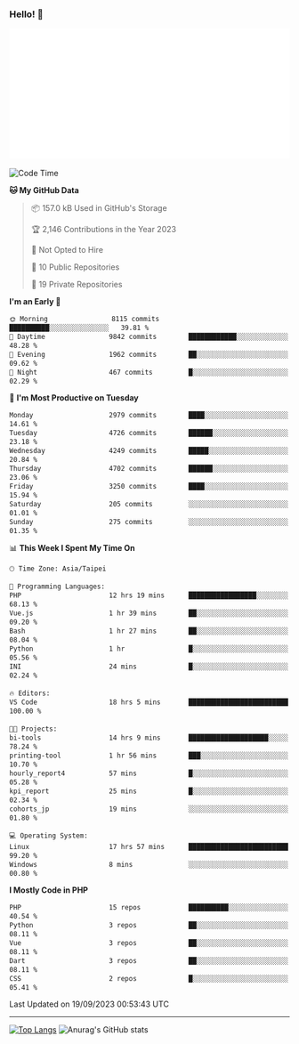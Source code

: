 ### Hello! 👋

![Metrics](/metrics.classic.svg)

<!--START_SECTION:waka-->
![Code Time](http://img.shields.io/badge/Code%20Time-622%20hrs%2012%20mins-blue)

**🐱 My GitHub Data** 

> 📦 157.0 kB Used in GitHub's Storage 
 > 
> 🏆 2,146 Contributions in the Year 2023
 > 
> 🚫 Not Opted to Hire
 > 
> 📜 10 Public Repositories 
 > 
> 🔑 19 Private Repositories 
 > 
**I'm an Early 🐤** 

```text
🌞 Morning                8115 commits        ██████████░░░░░░░░░░░░░░░   39.81 % 
🌆 Daytime                9842 commits        ████████████░░░░░░░░░░░░░   48.28 % 
🌃 Evening                1962 commits        ██░░░░░░░░░░░░░░░░░░░░░░░   09.62 % 
🌙 Night                  467 commits         █░░░░░░░░░░░░░░░░░░░░░░░░   02.29 % 
```
📅 **I'm Most Productive on Tuesday** 

```text
Monday                   2979 commits        ████░░░░░░░░░░░░░░░░░░░░░   14.61 % 
Tuesday                  4726 commits        ██████░░░░░░░░░░░░░░░░░░░   23.18 % 
Wednesday                4249 commits        █████░░░░░░░░░░░░░░░░░░░░   20.84 % 
Thursday                 4702 commits        ██████░░░░░░░░░░░░░░░░░░░   23.06 % 
Friday                   3250 commits        ████░░░░░░░░░░░░░░░░░░░░░   15.94 % 
Saturday                 205 commits         ░░░░░░░░░░░░░░░░░░░░░░░░░   01.01 % 
Sunday                   275 commits         ░░░░░░░░░░░░░░░░░░░░░░░░░   01.35 % 
```


📊 **This Week I Spent My Time On** 

```text
🕑︎ Time Zone: Asia/Taipei

💬 Programming Languages: 
PHP                      12 hrs 19 mins      █████████████████░░░░░░░░   68.13 % 
Vue.js                   1 hr 39 mins        ██░░░░░░░░░░░░░░░░░░░░░░░   09.20 % 
Bash                     1 hr 27 mins        ██░░░░░░░░░░░░░░░░░░░░░░░   08.04 % 
Python                   1 hr                █░░░░░░░░░░░░░░░░░░░░░░░░   05.56 % 
INI                      24 mins             █░░░░░░░░░░░░░░░░░░░░░░░░   02.24 % 

🔥 Editors: 
VS Code                  18 hrs 5 mins       █████████████████████████   100.00 % 

🐱‍💻 Projects: 
bi-tools                 14 hrs 9 mins       ████████████████████░░░░░   78.24 % 
printing-tool            1 hr 56 mins        ███░░░░░░░░░░░░░░░░░░░░░░   10.70 % 
hourly_report4           57 mins             █░░░░░░░░░░░░░░░░░░░░░░░░   05.28 % 
kpi_report               25 mins             █░░░░░░░░░░░░░░░░░░░░░░░░   02.34 % 
cohorts_jp               19 mins             ░░░░░░░░░░░░░░░░░░░░░░░░░   01.80 % 

💻 Operating System: 
Linux                    17 hrs 57 mins      █████████████████████████   99.20 % 
Windows                  8 mins              ░░░░░░░░░░░░░░░░░░░░░░░░░   00.80 % 
```

**I Mostly Code in PHP** 

```text
PHP                      15 repos            ██████████░░░░░░░░░░░░░░░   40.54 % 
Python                   3 repos             ██░░░░░░░░░░░░░░░░░░░░░░░   08.11 % 
Vue                      3 repos             ██░░░░░░░░░░░░░░░░░░░░░░░   08.11 % 
Dart                     3 repos             ██░░░░░░░░░░░░░░░░░░░░░░░   08.11 % 
CSS                      2 repos             █░░░░░░░░░░░░░░░░░░░░░░░░   05.41 % 
```




 Last Updated on 19/09/2023 00:53:43 UTC
<!--END_SECTION:waka-->

<hr>

<span style="display:inline-block">[![Top Langs](https://github-readme-stats.vercel.app/api/top-langs/?username=maureendadap&layout=compact&theme=transparent)](https://github.com/anuraghazra/github-readme-stats)</span>
<span style="display:inline-block">![Anurag's GitHub stats](https://github-readme-stats.vercel.app/api?username=maureendadap&show_icons=true&theme=transparent&count_private=true)</span>

<!--
**MaureenDadap/maureendadap** is a ✨ _special_ ✨ repository because its `README.md` (this file) appears on your GitHub profile.

Here are some ideas to get you started:

- 🔭 I’m currently working on ...
- 🌱 I’m currently learning ...
- 👯 I’m looking to collaborate on ...
- 🤔 I’m looking for help with ...
- 💬 Ask me about ...
- 📫 How to reach me: ...
- 😄 Pronouns: ...
- ⚡ Fun fact: ...
-->
